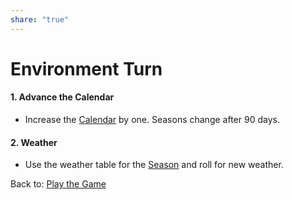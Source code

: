 ```yaml
---  
share: "true"  
---  
```

  
# Environment Turn  
  
#### 1. Advance the Calendar  
- Increase the [Calendar](Calendar.html) by one. Seasons change after 90 days.  
  
#### 2. Weather  
- Use the weather table for the [Season](./Season.html) and roll for new weather.  
  
Back to: [Play the Game](./Play%20the%20Game.html)